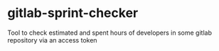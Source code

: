 # gitlab-sprint-checker
Tool to check estimated and spent hours of developers in some gitlab repository via an access token
